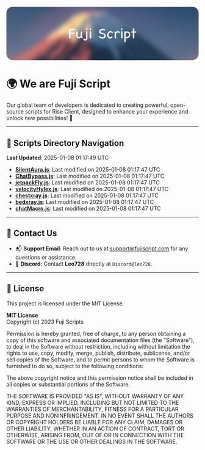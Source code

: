 ![Banner](.github/b.webp)

# 🌍 **We are Fuji Script**

Our global team of developers is dedicated to creating powerful, open-source scripts for Rise Client, designed to enhance your experience and unlock new possibilities! 🌟

---
<!-- SCRIPTS_NAVIGATION_START -->
## 📂 **Scripts Directory Navigation**

**Last Updated**: 2025-01-08 01:17:49 UTC

- **[SilentAura.js](scripts/SilentAura.js)**: Last modified on 2025-01-08 01:17:47 UTC
- **[ChatBypass.js](scripts/ChatBypass.js)**: Last modified on 2025-01-08 01:17:47 UTC
- **[jetpackFly.js](scripts/jetpackFly.js)**: Last modified on 2025-01-08 01:17:47 UTC
- **[velocityHylex.js](scripts/velocityHylex.js)**: Last modified on 2025-01-08 01:17:47 UTC
- **[chestxray.js](scripts/chestxray.js)**: Last modified on 2025-01-08 01:17:47 UTC
- **[bedxray.js](scripts/bedxray.js)**: Last modified on 2025-01-08 01:17:47 UTC
- **[chatMacro.js](scripts/chatMacro.js)**: Last modified on 2025-01-08 01:17:47 UTC

<!-- SCRIPTS_NAVIGATION_END -->

---

## 💬 **Contact Us**  
- 📬 **Support Email**: Reach out to us at [support@fujiscript.com](mailto:support@fujiscript.com) for any questions or assistance.  
- 💬 **Discord**: Contact **Leo728** directly at `Discord@leo728`.

---

## 📜 **License**

This project is licensed under the MIT License.  

**MIT License**  
Copyright (c) 2023 Fuji Scripts  

Permission is hereby granted, free of charge, to any person obtaining a copy of this software and associated documentation files (the "Software"), to deal in the Software without restriction, including without limitation the rights to use, copy, modify, merge, publish, distribute, sublicense, and/or sell copies of the Software, and to permit persons to whom the Software is furnished to do so, subject to the following conditions:  

The above copyright notice and this permission notice shall be included in all copies or substantial portions of the Software.  

THE SOFTWARE IS PROVIDED "AS IS", WITHOUT WARRANTY OF ANY KIND, EXPRESS OR IMPLIED, INCLUDING BUT NOT LIMITED TO THE WARRANTIES OF MERCHANTABILITY, FITNESS FOR A PARTICULAR PURPOSE AND NONINFRINGEMENT. IN NO EVENT SHALL THE AUTHORS OR COPYRIGHT HOLDERS BE LIABLE FOR ANY CLAIM, DAMAGES OR OTHER LIABILITY, WHETHER IN AN ACTION OF CONTRACT, TORT OR OTHERWISE, ARISING FROM, OUT OF OR IN CONNECTION WITH THE SOFTWARE OR THE USE OR OTHER DEALINGS IN THE SOFTWARE.  
